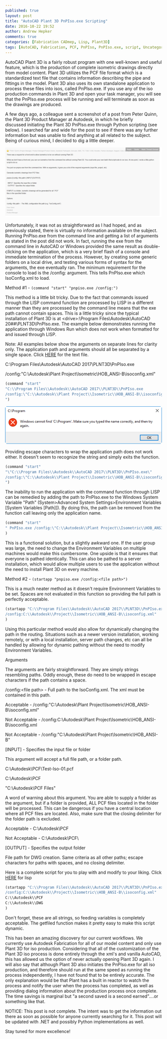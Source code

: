 ```yaml
---
published: true
layout: post
title: "AutoCAD Plant 3D PnPIso.exe Scripting"
date: 2016-10-22 19:52
author: Andrew Hepker
comments: true
categories: [Fabrication CADmep, Lisp, Plant3D]
tags: [AutoCAD, Fabrication, PCF, PnPIso, PnPIso.exe, script, Uncategorized]
---
```

AutoCAD Plant 3D is a fairly robust program with one well-known and useful feature, which is the production of complete isometric drawings directly from model content. Plant 3D utilizes the PCF file format which is a standardized text file that contains information describing the pipe and fittings in the model. Plant 3D also uses its own standalone application to process these files into isos, called PnPIso.exe. If you use any of the iso production commands in Plant 3D and open your task manager, you will see that the PnPIso.exe process will be running and will terminate as soon as the drawings are produced.

A few days ago, a colleague sent a screenshot of a post from Peter Quinn, the Plant 3D Product Manager at Autodesk, in which he briefly discussed initiating the Plant 3D PnPIso.exe through Python scripting (see below). I searched far and wide for the post to see if there was any further information but was unable to find anything at all related to the subject. Being of curious mind, I decided to dig a little deeper.

<img src="../assets/img/102316_0244_autocadplan1.png" alt="" />

Unfortunately, it was not as straightforward as I had hoped, and as previously stated, there is virtually no information available on the subject. Running PnPIso.exe from the command line and getting a list of arguments as stated in the post did not work. In fact, running the exe from the command line in AutoCAD or Windows provided the same result as double-clicking on the application, which is a very brief flash of a console and immediate termination of the process. However, by creating some generic folders on a local drive, and testing various forms of syntax for the arguments, the exe eventually ran. The minimum requirement for the console to load is the /config: argument. This tells PnPIso.exe which IsoConfig.xml to load.

Method #1 - `(command "start" "pnpiso.exe /config:")`

This method is a little bit tricky. Due to the fact that commands issued through the LISP command function are processed by LISP in a different manner than they are processed by the command line means that the exe path cannot contain spaces. This is a little tricky since the typical installation of Plant 3D is at \<drive\>:\Program Files\Autodesk\AutoCAD 20##\PLNT3D\PnPIso.exe. The example below demonstrates running the application through Windows Run which does not work when formatted for and issued through LISP.

Note: All examples below show the arguments on separate lines for clarity only. The application path and arguments should all be separated by a single space. Click <a href="/assets/misc/PnPIso-WinR.txt" target="_blank">HERE</a> for the text file.

C:\Program Files\Autodesk\AutoCAD 2017\PLNT3D\PnPIso.exe

/config:"C:\Autodesk\Plant Project\Isometric\HOB_ANSI-B\isoconfig.xml"

```lisp
(command "start"
"C:\\Program Files\\Autodesk\\AutoCAD 2017\\PLNT3D\\PnPIso.exe
/config:\"C:\\Autodesk\\Plant Project\\Isometric\\HOB_ANSI-B\\isoconfig.xml\"
")
```

<img src="../assets/img/102316_0244_autocadplan2.png" alt="" />

Providing escape characters to wrap the application path does not work either. It doesn't seem to recognize the string and simply exits the function.

```lisp
(command "start"
"\"C:\\Program Files\\Autodesk\\AutoCAD 2017\\PLNT3D\\PnPIso.exe\"
/config:\"C:\\Autodesk\\Plant Project\\Isometric\\HOB_ANSI-B\\isoconfig.xml\"
")
```

The inability to run the application with the command function through LISP can be remedied by adding the path to PnPIso.exe to the Windows System Variable "Path" (System>Advanced System Settings>Environment Variables [System Variables [Path]]). By doing this, the path can be removed from the function call leaving only the application name.

```lisp
(command "start"
" PnPIso.exe /config:\"C:\\Autodesk\\Plant Project\\Isometric\\HOB_ANSI-B\\isoconfig.xml\""
)
```

This is a functional solution, but a slightly awkward one. If the user group was large, the need to change the Environment Variables on multiple machines would make this cumbersome. One upside is that it ensures that everyone is pathed identically. This can also be pathed to a server installation, which would allow multiple users to use the application without the need to install Plant 3D on every machine.

Method #2 - `(startapp "pnpiso.exe /config:<file path>")`

This is a much neater method as it doesn't require Environment Variables to be set. Spaces are not evaluated in this function so providing the full path is perfectly acceptable.

```lisp
(startapp "C:\\Program Files\\Autodesk\\AutoCAD 2017\\PLNT3D\\PnPIso.exe
/config:C:\\Autodesk\\Project\\Isometric\\HOB_ANSI-B\\isoconfig.xml"
)
```

Using this particular method would also allow for dynamically changing the path in the routing. Situations such as a newer version installation, working remotely, or with a local installation, server path changes, etc can all be handled by allowing for dynamic pathing without the need to modify Environment Variables.

Arguments

The arguments are fairly straightforward. They are simply strings resembling paths. Oddly enough, these do need to be wrapped in escape characters if the path contains a space.

/config:\<file path\> - Full path to the IsoConfig.xml. The xml must be contained in this path.

Acceptable - /config:\"C:\\Autodesk\\Plant Project\\Isometric\\HOB_ANSI-B\\isoconfig.xml\"

Not Acceptable - /config:C:\\Autodesk\\Plant Project\\Isometric\\HOB_ANSI-B\\isoconfig.xml

Not Acceptable - /config:\"C:\\Autodesk\\Plant Project\\Isometric\\HOB_ANSI-B\"

[INPUT] - Specifies the input file or folder

This argument will accept a full file path, or a folder path.

C:\\Autodesk\\PCF\\Test-Iso-01.pcf

C:\\Autodesk\\PCF

\"C:\\Autodesk\\PCF Files\"

A word of warning about this argument. You are able to supply a folder as the argument, but if a folder is provided, ALL PCF files located in the folder will be processed. This can be dangerous if you have a central location where all PCF files are located. Also, make sure that the closing delimiter for the folder path is excluded.

Acceptable - C:\\Autodesk\\PCF

Not Acceptable - C:\\Autodesk\\PCF\\

[OUTPUT] - Specifies the output folder

File path for DWG creation. Same criteria as all other paths; escape characters for paths with spaces, and no closing delimiter.

Here is a complete script for you to play with and modify to your liking.
Click <a href="/assets/lsp/HOB_PnPIso.lsp" target="_blank">HERE</a> for lisp

```lisp
(startapp "C:\\Program Files\\Autodesk\\AutoCAD 2017\\PLNT3D\\PnPIso.exe
/config:C:\\Autodesk\\Project\\Isometric\\HOB_ANSI-B\\isoconfig.xml"
C:\\Autodesk\\PCF
C:\\Autodesk\\DWG
)
```

Don't forget, these are all strings, so feeding variables is completely acceptable. The getfiled function makes it pretty easy to make this script dynamic.

This has been an amazing discovery for our current workflows. We currently use Autodesk Fabrication for all of our model content and only use Plant 3D for iso production. Considering that all of the customization of the Plant 3D iso process is done entirely through the xml's and vanilla AutoCAD, this has allowed us the option of never actually opening Plant 3D again. I will also say that although Plant 3D also initiates the PnPIso.exe for all iso production, and therefore should run at the same speed as running the process independently, I have not found that to be entirely accurate. The only explanation would be that Plant has a built in reactor to watch the process and notify the user when the process has completed, as well as providing dialog information about the production process once complete. The time savings is marginal but "a second saved is a second earned"….or something like that.

NOTICE: This post is not complete. The intent was to get the information out there as soon as possible for anyone currently searching for it. This post will be updated with .NET and possibly Python implementations as well.

Stay tuned for more excellence!